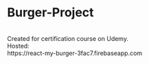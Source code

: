 # Burger-Project
<br>
Created for certification course on Udemy.
<br>
Hosted: <br>
https://react-my-burger-3fac7.firebaseapp.com
